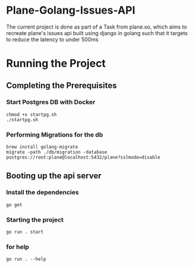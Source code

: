 # Plane-Golang-Issues-API
The current project is done as part of a Task from plane.so, which aims to recreate plane's issues api built using django in golang such that it targets to reduce the latency to under 500ms

# Running the Project
## Completing the Prerequisites
### Start Postgres DB with Docker
```
chmod +x startpg.sh
./startpg.sh
```
### Performing Migrations for the db
```
brew install golang-migrate
migrate -path ./db/migration -database postgres://root:plane@localhost:5432/plane?sslmode=disable
```
## Booting up the api server
### Install the dependencies 
```
go get
```
### Starting the project
```
go run . start
```
### for help
```
go run . --help
```
